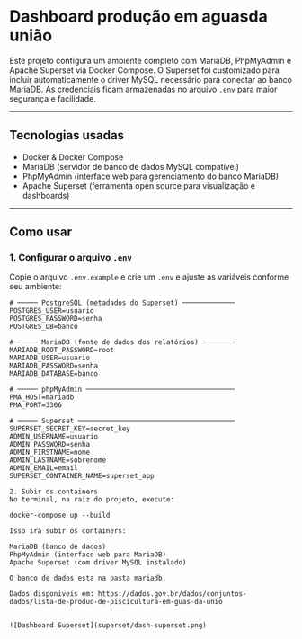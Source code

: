 # Dashboard produção em aguasda união

Este projeto configura um ambiente completo com MariaDB, PhpMyAdmin e Apache Superset via Docker Compose. O Superset foi customizado para incluir automaticamente o driver MySQL necessário para conectar ao banco MariaDB. As credenciais ficam armazenadas no arquivo `.env` para maior segurança e facilidade.

---

## Tecnologias usadas

- Docker & Docker Compose  
- MariaDB (servidor de banco de dados MySQL compatível)  
- PhpMyAdmin (interface web para gerenciamento do banco MariaDB)  
- Apache Superset (ferramenta open source para visualização e dashboards)  


---

## Como usar

### 1. Configurar o arquivo `.env`

Copie o arquivo `.env.example` e crie um `.env` e ajuste as variáveis conforme seu ambiente:

```env
# ───── PostgreSQL (metadados do Superset) ─────────────
POSTGRES_USER=usuario
POSTGRES_PASSWORD=senha
POSTGRES_DB=banco

# ───── MariaDB (fonte de dados dos relatórios) ────────
MARIADB_ROOT_PASSWORD=root
MARIADB_USER=usuario
MARIADB_PASSWORD=senha
MARIADB_DATABASE=banco

# ───── phpMyAdmin ─────────────────────────────────────
PMA_HOST=mariadb
PMA_PORT=3306

# ───── Superset ───────────────────────────────────────
SUPERSET_SECRET_KEY=secret_key
ADMIN_USERNAME=usuario
ADMIN_PASSWORD=senha
ADMIN_FIRSTNAME=nome
ADMIN_LASTNAME=sobrenome
ADMIN_EMAIL=email
SUPERSET_CONTAINER_NAME=superset_app

2. Subir os containers
No terminal, na raiz do projeto, execute:

docker-compose up --build

Isso irá subir os containers:

MariaDB (banco de dados)
PhpMyAdmin (interface web para MariaDB)
Apache Superset (com driver MySQL instalado)

O banco de dados esta na pasta mariadb.

Dados disponiveis em: https://dados.gov.br/dados/conjuntos-dados/lista-de-produo-de-piscicultura-em-guas-da-unio


![Dashboard Superset](superset/dash-superset.png)

